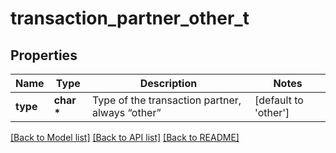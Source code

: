 # transaction_partner_other_t

## Properties
Name | Type | Description | Notes
------------ | ------------- | ------------- | -------------
**type** | **char \*** | Type of the transaction partner, always “other” | [default to 'other']

[[Back to Model list]](../README.md#documentation-for-models) [[Back to API list]](../README.md#documentation-for-api-endpoints) [[Back to README]](../README.md)


